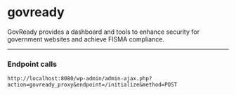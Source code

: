 # govready
GovReady provides a dashboard and tools to enhance security for government websites and achieve FISMA compliance.



---

### Endpoint calls
```
http://localhost:8080/wp-admin/admin-ajax.php?action=govready_proxy&endpoint=/initialize&method=POST
```